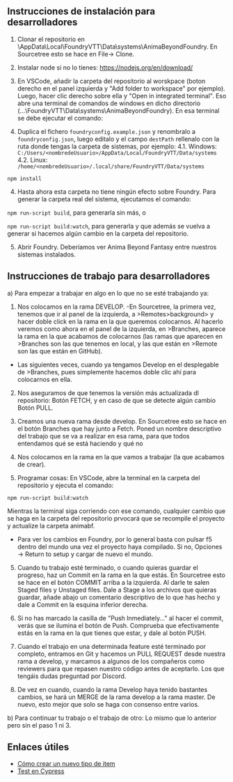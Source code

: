 ## Instrucciones de instalación para desarrolladores

1) Clonar el repositorio en \AppData\Local\FoundryVTT\Data\systems\AnimaBeyondFoundry. En Sourcetree esto se hace en File-> Clone.

2) Instalar node si no lo tienes: https://nodejs.org/en/download/

3) En VSCode, añadir la carpeta del repositorio al worskpace (boton derecho en el panel izquierda y "Add folder to workspace" por ejemplo). Luego, hacer clic derecho sobre ella y "Open in integrated terminal". Eso abre una terminal de comandos de windows en dicho directorio (...\FoundryVTT\Data\systems\AnimaBeyondFoundry). En esa terminal se debe ejecutar el comando:

4) Duplica el fichero `foundryconfig.example.json` y renombralo a `foundryconfig.json`, luego editalo y el campo `destPath` rellenalo con la ruta donde tengas la carpeta de sistemas, por ejemplo:
   4.1. Windows: `C:/Users/<nombredeUsuario>/AppData/Local/FoundryVTT/Data/systems`
   4.2. Linux: `/home/<nombredeUsuario>/.local/share/FoundryVTT/Data/systems`

`npm install`

4) Hasta ahora esta carpeta no tiene ningún efecto sobre Foundry. Para generar la carpeta real del sistema, ejecutamos el comando:

`npm run-script build`, para generarla sin más, o

`npm run-script build:watch`, para generarla y que además se vuelva a generar si hacemos algún cambio en la carpeta del repositorio.

5) Abrir Foundry. Deberíamos ver Anima Beyond Fantasy entre nuestros sistemas instalados.

## Instrucciones de trabajo para desarrolladores

a) Para empezar a trabajar en algo en lo que no se esté trabajando ya:

1) Nos colocamos en la rama DEVELOP.
   -En Sourcetree, la primera vez, tenemos que ir al panel de la izquierda, a >Remotes>background> y hacer doble click en la rama en la que queremos colocarnos. Al hacerlo veremos como ahora en el panel de la izquierda, en >Branches, aparece la rama en la que acabamos de colocarnos (las ramas que aparecen en >Branches son las que tenemos en local, y las que están en >Remote son las que están en GitHub).
- Las siguientes veces, cuando ya tengamos Develop en el desplegable de >Branches, pues simplemente hacemos doble clic ahí para colocarnos en ella.

2) Nos aseguramos de que tenemos la versión más actualizada dl repositorio: Botón FETCH, y en caso de que se detecte algún cambio Botón PULL.

3) Creamos una nueva rama desde develop. En Sourcetree esto se hace en el botón Branches que hay junto a Fetch. Poned un nombre descriptivo del trabajo que se va a realizar en esa rama, para que todos entendamos qué se está haciendo y qué no

4) Nos colocamos en la rama en la que vamos a trabajar (la que acabamos de crear).

5) Programar cosas: En VSCode, abre la terminal en la carpeta del repositorio y ejecuta el comando:

`npm run-script build:watch`

Mientras la terminal siga corriendo con ese comando, cualquier cambio que se haga en la carpeta del repositorio prvocará que se recompile el proyecto y actualize la carpeta animabf.
- Para ver los cambios en Foundry, por lo general basta con pulsar f5 dentro del mundo una vez el proyecto haya compilado. Si no, Opciones -> Return to setup y cargar de nuevo el mundo.

5) Cuando tu trabajo esté terminado, o cuando quieras guardar el progreso, haz un Commit en la rama en la que estás. En Sourcetree esto se hace en el botón COMMIT arriba a la izquierda. Al darle te salen Staged files y Unstaged files. Dale a Stage a los archivos que quieras guardar, añade abajo un comentario descriptivo de lo que has hecho y dale a Commit en la esquina inferior derecha.

6) Si no has marcado la casilla de "Push Inmediately..." al hacer el commit, verás que se ilumina el botón de Push. Comprueba que efectivamente estás en la rama en la que tienes que estar, y dale al botón PUSH.

7) Cuando el trabajo en una determinada feature esté terminado por completo, entramos en Git y hacemos un PULL REQUEST desde nuestra rama a develop, y marcamos a algunos de los compañeros como reviewers para que repasen nuestro código antes de aceptarlo. Los que tengáis dudas preguntad por Discord.

8) De vez en cuando, cuando la rama Develop haya tenido bastantes cambios, se hará un MERGE de la rama develop a la rama master. De nuevo, esto mejor que solo se haga con consenso entre varios.

b) Para continuar tu trabajo o el trabajo de otro: Lo mismo que lo anterior pero sin el paso 1 ni 3.

## Enlaces útiles

- [Cómo crear un nuevo tipo de item](add-new-item.md)
- [Test en Cypress](cypress_integration_tests.md)
